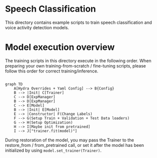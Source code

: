 # Speech Classification

This directory contains example scripts to train speech classification and voice activity detection models.

# Model execution overview

The training scripts in this directory execute in the following order. When preparing your own training-from-scratch / fine-tuning scripts, please follow this order for correct training/inference.

```mermaid

graph TD
    A[Hydra Overrides + Yaml Config] --> B{Config}
    B --> |Init| C[Trainer]
    C --> D[ExpManager]
    B --> D[ExpManager]
    C --> E[Model]
    B --> |Init| E[Model]
    E --> |Constructor| F(Change Labels)
    F --> G(Setup Train + Validation + Test Data loaders)
    G --> H(Setup Optimization)
    H --> I[Maybe init from pretrained]
    I --> J["trainer.fit(model)"]
```

During restoration of the model, you may pass the Trainer to the restore_from / from_pretrained call, or set it after the model has been initialized by using `model.set_trainer(Trainer)`.